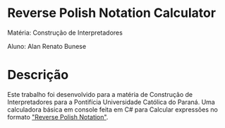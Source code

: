 # Reverse Polish Notation Calculator
Matéria: Construção de Interpretadores

Aluno: Alan Renato Bunese

# Descrição
Este trabalho foi desenvolvido para a matéria de Construção de Interpretadores para a Pontifícia Universidade Católica do Paraná. Uma calculadora básica em console feita em C# para Calcular expressões no formato ["Reverse Polish Notation"](https://en.wikipedia.org/wiki/Reverse_Polish_notation).
